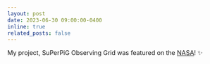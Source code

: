 ```yaml
---
layout: post
date: 2023-06-30 09:00:00-0400
inline: true
related_posts: false
---
```


My project, SuPerPiG Observing Grid was featured on the [NASA](https://science.nasa.gov/get-involved/citizen-science/newly-selected-citizen-science-proposals-a-peek-at-whats-next/)! :sparkles:
